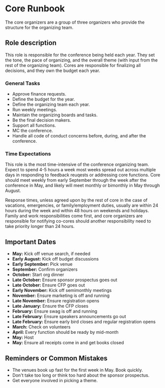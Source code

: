 # Core Runbook

The core organizers are a group of three organizers who provide the structure for the organizing team.

## Role description

This role is responsible for the conference being held each year. They set the tone, the pace of organizing, and the overall theme (with input from the rest of the organizing team). Cores are responsible for finalizing all decisions, and they own the budget each year.

### General Tasks

* Approve finance requests.
* Define the budget for the year.
* Define the organizing team each year.
* Run weekly meetings.
* Maintain the organizing boards and tasks.
* Be the final decision makers.
* Support all functions.
* MC the conference.
* Handle all code of conduct concerns before, during, and after the conference.

### Time Expectations

This role is the most time-intensive of the conference organizing team. Expect to spend 4-5 hours a week most weeks spread out across multiple days in responding to feedback reuqests or addressing core functions. Core should meet weekly from early September through the week after the conference in May, and likely will meet monthly or bimonthly in May through August.

Response times, unless agreed upon by the rest of core in the case of vacations, emergencies, or family/employment duties, usually are within 24 hours during the week and within 48 hours on weekends and holidays. Family and work responsibilities come first, and core organizers are responsible for notifying co-cores should another responsibility need to take priority longer than 24 hours.

## Important Dates

* **May:** Kick off venue search, if needed
* **Early August:** Kick off budget discussions
* **Early September:** Pick venue
* **September:** Confirm organizers
* **October:** Start org dinner
* **Late October:** Ensure sponsor prospectus goes out
* **Late October:** Ensure CFP goes out
* **Early November:** Kick off semimonthly meetings
* **November:** Ensure marketing is off and running
* **Late November:** Ensure registration opens
* **Late January:** Ensure the CFP closes
* **February:** Ensure swag is off and running
* **Late February**: Ensure speakers announcements go out
* **Late February:** Ensure early bird closes and regular registration opens
* **March:** Check on volunteers
* **April:** Every function should be ready by mid-month
* **May:** Host
* **May:** Ensure all receipts come in and get books closed

## Reminders or Common Mistakes

* The venues book up fast for the first week in May. Book quickly.
* Don't take too long or think too hard about the sponsor prospectus.
* Get everyone involved in picking a theme.
